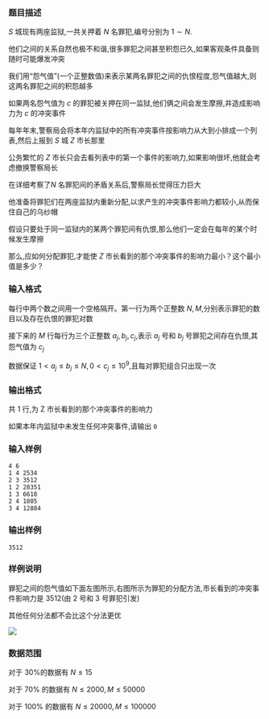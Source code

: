 ### 题目描述
$S$ 城现有两座监狱,一共关押着 $N$ 名罪犯,编号分别为 $1 \sim N$.

他们之间的关系自然也极不和谐,很多罪犯之间甚至积怨已久,如果客观条件具备则随时可能爆发冲突

我们用“怨气值”(一个正整数值)来表示某两名罪犯之间的仇恨程度,怨气值越大,则这两名罪犯之间的积怨越多


如果两名怨气值为 $c$ 的罪犯被关押在同一监狱,他们俩之间会发生摩擦,并造成影响力为 $c$ 的冲突事件

每年年末,警察局会将本年内监狱中的所有冲突事件按影响力从大到小排成一个列表,然后上报到 $S$ 城 $Z$ 市长那里

公务繁忙的 $Z$ 市长只会去看列表中的第一个事件的影响力,如果影响很坏,他就会考虑撤换警察局长

在详细考察了$N$ 名罪犯间的矛盾关系后,警察局长觉得压力巨大

他准备将罪犯们在两座监狱内重新分配,以求产生的冲突事件影响力都较小,从而保住自己的乌纱帽

假设只要处于同一监狱内的某两个罪犯间有仇恨,那么他们一定会在每年的某个时候发生摩擦

那么,应如何分配罪犯,才能使 $Z$ 市长看到的那个冲突事件的影响力最小？这个最小值是多少？
### 输入格式

每行中两个数之间用一个空格隔开。第一行为两个正整数 $N,M$,分别表示罪犯的数目以及存在仇恨的罪犯对数

接下来的 $M$ 行每行为三个正整数 $a_j,b_j,c_j$,表示 $a_j$ 号和 $b_j$ 号罪犯之间存在仇恨,其怨气值为 $c_j$

数据保证 $1 \lt a_j\leq b_j\leq N, 0 \lt c_j\leq 10^9$,且每对罪犯组合只出现一次
### 输出格式
共 $1$ 行,为 Z 市长看到的那个冲突事件的影响力

如果本年内监狱中未发生任何冲突事件,请输出 `0`
### 输入样例
```
4 6
1 4 2534
2 3 3512
1 2 28351
1 3 6618
2 4 1805
3 4 12884
```
### 输出样例
```
3512
```
### 样例说明
罪犯之间的怨气值如下面左图所示,右图所示为罪犯的分配方法,市长看到的冲突事件影响力是 $3512$(由 $2$ 号和 $3$ 号罪犯引发)

其他任何分法都不会比这个分法更优

![](https://syc-oj-file.oss-cn-shenzhen.aliyuncs.com/img/20211202144127219.png)

### 数据范围
对于 $30\%$的数据有 $N\leq 15$

对于 $70\%$ 的数据有 $N\leq 2000,M\leq 50000$

对于 $100\%$ 的数据有 $N\leq 20000,M\leq 100000$
